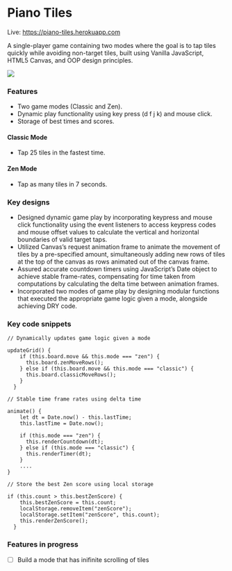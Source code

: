 # Piano Tiles

Live: https://piano-tiles.herokuapp.com

A single-player game containing two modes where the goal is to tap tiles quickly while avoiding non-target tiles, built using Vanilla JavaScript, HTML5 Canvas, and OOP design principles.

![](piano-tiles-demo.mov.gif)

### Features

- Two game modes (Classic and Zen).
- Dynamic play functionality using key press (d f j k) and mouse click.
- Storage of best times and scores.

#### Classic Mode

- Tap 25 tiles in the fastest time.

#### Zen Mode

- Tap as many tiles in 7 seconds.

### Key designs

- Designed dynamic game play by incorporating keypress and mouse click functionality using the event listeners to access keypress codes and mouse offset values to calculate the vertical and horizontal boundaries of valid target taps.
- Utilized Canvas’s request animation frame to animate the movement of tiles by a pre-specified amount, simultaneously adding new rows of tiles at the top of the canvas as rows animated out of the canvas frame.
- Assured accurate countdown timers using JavaScript’s Date object to achieve stable frame-rates, compensating for time taken from computations by calculating the delta time between animation frames.
- Incorporated two modes of game play by designing modular functions that executed the appropriate game logic given a mode, alongside achieving DRY code.

### Key code snippets

```
// Dynamically updates game logic given a mode

updateGrid() {
    if (this.board.move && this.mode === "zen") {
      this.board.zenMoveRows();
    } else if (this.board.move && this.mode === "classic") {
      this.board.classicMoveRows();
    }
  }

```

```
// Stable time frame rates using delta time

animate() {
    let dt = Date.now() - this.lastTime;
    this.lastTime = Date.now();

    if (this.mode === "zen") {
      this.renderCountdown(dt);
    } else if (this.mode === "classic") {
      this.renderTimer(dt);
    }
    ....
}

```

```
// Store the best Zen score using local storage

if (this.count > this.bestZenScore) {
    this.bestZenScore = this.count;
    localStorage.removeItem("zenScore");
    localStorage.setItem("zenScore", this.count);
    this.renderZenScore();
  }

```

### Features in progress

- [ ] Build a mode that has inifinite scrolling of tiles
